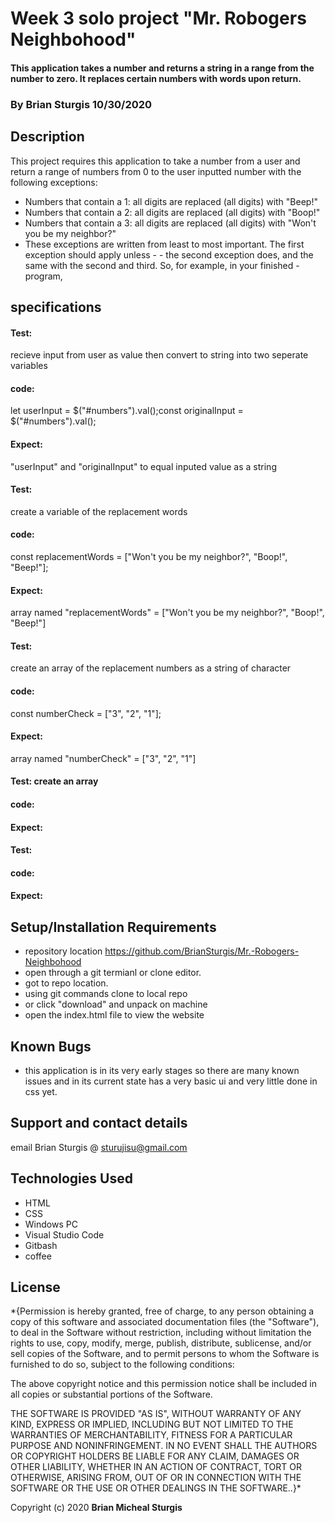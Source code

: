 # Week 3 solo project "Mr. Robogers Neighbohood" 

#### This application takes a number and returns a string in a range from the number to zero.  It replaces certain numbers with words upon return. 

### By Brian Sturgis   10/30/2020


## Description




This project requires this application to take a number from a user and return a range of numbers from 0 to the user inputted number with the following exceptions:

- Numbers that contain a 1: all digits are replaced (all digits) with "Beep!"
- Numbers that contain a 2: all digits are replaced (all digits) with "Boop!"
- Numbers that contain a 3: all digits are replaced (all digits) with "Won't you be my neighbor?"
- These exceptions are written from least to most important. The first exception should apply unless - - the second exception does, and the same with the second and third. So, for example, in your finished - program,


## specifications

#### Test:  
recieve input from user as value then convert to string into two seperate variables
#### code:  
let userInput = $("#numbers").val();const originalInput = $("#numbers").val();
#### Expect:  
"userInput" and "originalInput" to equal inputed value as a string




#### Test:  
create a variable of the replacement words
#### code:   
const replacementWords = ["Won't you be my neighbor?", "Boop!", "Beep!"];
#### Expect:  
array named "replacementWords" = ["Won't you be my neighbor?", "Boop!", "Beep!"]

#### Test:  
create an array of the replacement numbers as a string of character
#### code:  
const numberCheck = ["3", "2", "1"];
#### Expect:   
array named "numberCheck" = ["3", "2", "1"]

#### Test: create an array
#### code:
#### Expect:

#### Test:
#### code:
#### Expect:




## Setup/Installation Requirements
- repository location https://github.com/BrianSturgis/Mr.-Robogers-Neighbohood
- open through a git termianl or clone editor.
- got to repo location.
- using git commands clone to local repo
- or click "download" and unpack on machine
- open the index.html file to view the website

## Known Bugs
- this application is in its very early stages so there are many known issues and in its current state has a very basic ui and very little done in css yet.


## Support and contact details
email Brian Sturgis @ <sturujisu@gmail.com>

## Technologies Used
- HTML
- CSS
- Windows PC
- Visual Studio Code
- Gitbash
- coffee


## License
*{Permission is hereby granted, free of charge, to any person obtaining a copy of this software and associated documentation files (the "Software"), to deal in the Software without restriction, including without limitation the rights to use, copy, modify, merge, publish, distribute, sublicense, and/or sell copies of the Software, and to permit persons to whom the Software is furnished to do so, subject to the following conditions:

The above copyright notice and this permission notice shall be included in all copies or substantial portions of the Software.

THE SOFTWARE IS PROVIDED "AS IS", WITHOUT WARRANTY OF ANY KIND, EXPRESS OR IMPLIED, INCLUDING BUT NOT LIMITED TO THE WARRANTIES OF MERCHANTABILITY, FITNESS FOR A PARTICULAR PURPOSE AND NONINFRINGEMENT. IN NO EVENT SHALL THE AUTHORS OR COPYRIGHT HOLDERS BE LIABLE FOR ANY CLAIM, DAMAGES OR OTHER LIABILITY, WHETHER IN AN ACTION OF CONTRACT, TORT OR OTHERWISE, ARISING FROM, OUT OF OR IN CONNECTION WITH THE SOFTWARE OR THE USE OR OTHER DEALINGS IN THE SOFTWARE..}*



Copyright (c) 2020 **Brian Micheal Sturgis**